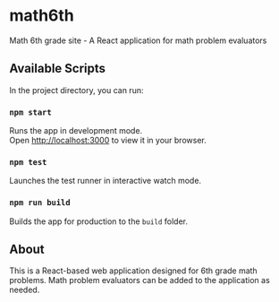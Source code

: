# math6th
Math 6th grade site - A React application for math problem evaluators

## Available Scripts

In the project directory, you can run:

### `npm start`

Runs the app in development mode.\
Open [http://localhost:3000](http://localhost:3000) to view it in your browser.

### `npm test`

Launches the test runner in interactive watch mode.

### `npm run build`

Builds the app for production to the `build` folder.

## About

This is a React-based web application designed for 6th grade math problems. 
Math problem evaluators can be added to the application as needed.
